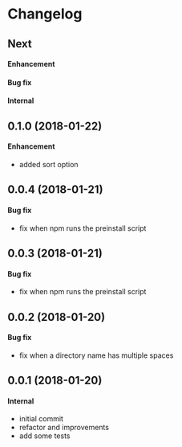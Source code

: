 # Changelog

## Next
#### Enhancement
#### Bug fix
#### Internal

## 0.1.0 (2018-01-22)
#### Enhancement
* added sort option

## 0.0.4 (2018-01-21)
#### Bug fix
* fix when npm runs the preinstall script

## 0.0.3 (2018-01-21)
#### Bug fix
* fix when npm runs the preinstall script

## 0.0.2 (2018-01-20)
#### Bug fix
* fix when a directory name has multiple spaces

## 0.0.1 (2018-01-20)
#### Internal
* initial commit
* refactor and improvements
* add some tests
